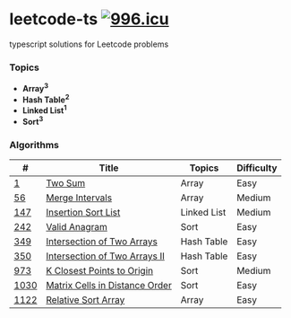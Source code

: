 # leetcode-ts [![996.icu](https://img.shields.io/badge/link-996.icu-red.svg)](https://996.icu)

typescript solutions for Leetcode problems

### Topics

- <strong>Array<sup>3</strong>
- <strong>Hash Table<sup>2</strong>
- <strong>Linked List<sup>1</strong>
- <strong>Sort<sup>3</sup></strong>

### Algorithms

| #                        | Title                                              | Topics      | Difficulty |
| ------------------------ | -------------------------------------------------- | ----------- | ---------- |
| [1](/algorithms/1)       | [Two Sum](/algorithms/1)                           | Array       | Easy       |
| [56](/algorithms/56)     | [Merge Intervals](/algorithms/56)                  | Array       | Medium     |
| [147](/algorithms/147)   | [Insertion Sort List](/algorithms/147)             | Linked List | Medium     |
| [242](/algorithms/242)   | [Valid Anagram](/algorithms/242)                   | Sort        | Easy       |
| [349](/algorithms/349)   | [Intersection of Two Arrays](/algorithms/349)      | Hash Table  | Easy       |
| [350](/algorithms/350)   | [Intersection of Two Arrays II](/algorithms/350)   | Hash Table  | Easy       |
| [973](/algorithms/973)   | [K Closest Points to Origin](/algorithms/973)      | Sort        | Medium     |
| [1030](/algorithms/1030) | [Matrix Cells in Distance Order](/algorithms/1030) | Sort        | Easy       |
| [1122](/algorithms/1122) | [Relative Sort Array](/algorithms/1122)            | Array       | Easy       |
